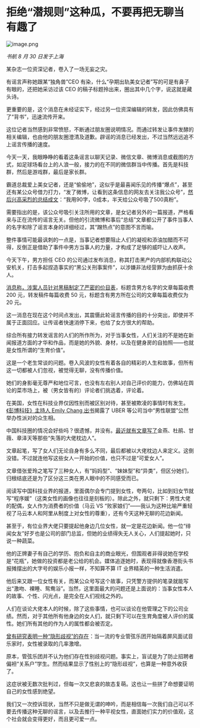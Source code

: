 # 拒绝“潜规则”这种瓜，不要再把无聊当有趣了

![image.png](https://lishuhang.me/img/2019/09/female-got-hurt.jpg )

*书航 8 月 30 日发于上海*

某杂志一位资深记者，卷入了一场无妄之灾。

有谣言声称她跟某“独角兽”CEO 有染，什么“孕期出轨美女记者”写的可是有鼻子有眼的，还把她采访过该 CEO 的稿子标题拎出来，圈出其中几个字，说这就是藏头诗。

更重要的是，这个消息在未经证实下，经过另一位资深编辑的转发，因此仿佛具有了“背书”，迅速流传开来。

这位记者当然感到非常愤怒，不断通过朋友圈说明情况。而通过转发让事件发酵的相关编辑，也由他的朋友圈澄清及道歉。辟谣的消息已经发出，不过当然远远追不上谣言传播的速度。

今天一天，我眼睁睁的看着这条谣言以聊天记录、微信文章、微博消息或截图的方式，如足球场看台上的人浪一般，接力的在不同的微信群当中传播。首先是科技群，然后是游戏群，最后是家长群。

霸道总裁爱上美女记者，还是“偷偷地”，这似乎是最喜闻乐见的传播“爆点”，甚至还有某公众号借力打力，“发了微博，让看到这条信息的网友去关注我公众号”，[然后兴高采烈的总结成文](https://mp.weixin.qq.com/s/OJp9hKWuaj2NDh9qQsHqNg)：“我用90字，0成本，半天给公众号吸了500真粉”。

需要指出的是，该公众号吸引关注所用的文章，是女记者另外的一篇报道，严格看来与正在流传的谣言无关。但他的引流微博和事后“总结”文章都公开了事件当事人的名字和除了谣言本身的详细经过，其“蹭热点”的意图不言而喻。

整件事情可能最讽刺的一点是，当事记者想要阻止人们的凝视和添油加醋而不可得，反倒正是借助了事件中男方当事人的力量，才构成了足够的威吓让人收声。

今天下午，男方担任 CEO 的公司通过发布消息，称其打击黑产的内部机构联动公安机关，打击多起捏造事实的“黑公关刑事案件”，以涉嫌非法经营罪为由抓获十余人。

[消息称，涉案人员针对黑稿制定了严密的价目表](http://tech.qq.com/a/20190830/007909.htm)，标题含男方名字的文章每篇收费 200 元，转发稿件每篇收费 50 元，标题含有男方所在公司的文章每篇收费仅为 20 元。

这一消息在现在这个时间点发出，其震慑此轮谣言传播的目的十分突出，即使并不属于正面回应。让传谣者快速消停下来，也给了女方很大的帮助。

综合所有接力转发谣言的人们的所作所为，对于当事女性，人们关注的不是她在新闻报道方面的才华和作品，而是她的外貌、身材，以及在健身房的自拍照——也就是女性所谓的“生育价值”。

这是一个老生常谈的问题。卷入风波的女性有着各自的精彩的人生和故事，但所有这一切都被人们忽视，被觉得无聊，没有传播价值。

她们的身影毫无尊严和地位可言，也没有左右别人对自己评价的能力，仿佛站在舆论的菜市场上，被（男女皆有的）评论者们挑选着，评论着。

在美国，女性在科技业界仅因性别而被区别对待，甚至被欺凌的事情时有发生。[《彭博科技》主持人 Emily Chang 出书](https://mp.weixin.qq.com/s/Fe2jmLXNKSHpE0p8mVC16g)揭露了 UBER 等公司当中“男性联盟”公然举办性派对的众生相。

中国科技圈的情况会好些吗？很遗憾，并没有。[最近就有文章写了](https://mp.weixin.qq.com/s/Yzpkh2RxK8JUZp3xS7KuUg)金燕、杜鹃、甘薇、章泽天等那些“失落的大佬枕边人”。

文章起笔，写了女人们无论自身有多么不同，最后都被以大佬枕边人来定义。这倒没错。不过就连他写这些女人一开始的价值，也只不过是“可爱女人”。

文章借张爱玲之笔写了三种女人，有“妈妈型”、“妹妹型”和“异类”，但区分她们，归根结底还是为了区分这三类在男人眼中的不同感受而已。

阅读写中国科技业界的报道，里面偶尔会专门提到女性，夸两句，比如到妇女节就写“程序媛”（这类女性的画像也往往是刻板的）。除此之外，就只剩下：男性大佬的配偶，女人作为消费者的价值（马云 VS “败家娘们”——我认为这种比喻严重轻视了马云本人和阿里从制度上对女性的尊重），还有今天这种无聊的花边新闻。

甚至于，有位业界大佬只要提起他身边几位女性，就一定是花边新闻。他一位“绯闻女友”好歹也是公司的部门总监，但她的业绩得失无人关心，人们提起她时，只说一种蔬菜。

他的正牌妻子有自己的学历、抱负和自主的商业眼光，但围观者非得说她在学校是“花瓶”，她做的投资都是老公给的机会。媒体追逐她时，表现得就像香港街头书报摊摆出的大字号的娱乐小报一样，不知算不算 IT 业界精英的一种生活消遣。

他后来又跟一位女性有关，而某公众号写这个故事，只凭警方提供的笔录就能写出“激吻、裸睡、鸳鸯浴”。当然，这里面最大的问题还是上面说的：当事女性本人的故事、个性、闪光点，是完全在人们视线之外的。

人们在谈论大佬本人的时候，除了这些事情，也可以谈论在他管理之下的公司业绩。然而，对于其他所有他身边的女人们，就只剩下可以在生育角度被人评价的属性。她们所有其他的作为人的属性都会被否定。

[曾有研究表明一种“隐形歧视”的存在](http://www.ftchinese.com/story/001070317)：当一流的专业管弦乐团开始隔着屏风面试音乐家时，女性被录取的几率激增。

原本，管弦乐团并不认为他们存在性别歧视问题。事实上，盲试是为了防止招聘者偏袒“关系户”学生。然而结果显示了性别上的“隐形歧视”，也算是一种意外收获了。

这症状被无数次批判过，但每一次又悲哀的故态复萌。这也让一些拼了命想要证明自己的女性感到绝望。

我们又一次控诉现状，当然不只是做无谓的呻吟，而是相信每一次我们自己可以不要去传播这种无聊的谣言，以及去推行一种平视女性，直面她们实力的价值观，这个社会就会变得更好，而且更可爱一点。
